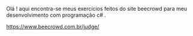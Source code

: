 Olá ! aqui encontra-se meus  exercícios feitos do site beecrowd para  meu desenvolvimento com programação c# .

https://www.beecrowd.com.br/judge/ 